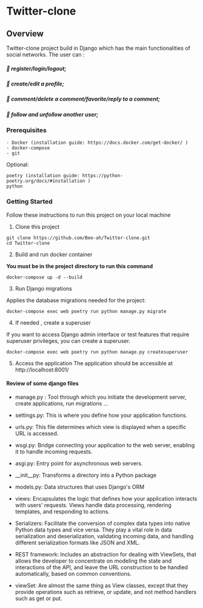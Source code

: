 # Twitter-clone

## Overview
Twitter-clone project build in Django which has the main functionalities of social networks. 
The user can :
##### :small_orange_diamond: register/login/logout;
##### :small_orange_diamond: create/edit a profile;
##### :small_orange_diamond: comment/delete a comment/favorite/reply to a comment;
##### :small_orange_diamond: follow and unfollow another user;

### Prerequisites

```
- Docker (installation guide: https://docs.docker.com/get-docker/ )
- docker-compose
- git
```

Optional:
```
poetry (installation guide: https://python-poetry.org/docs/#installation )
python
```

### Getting Started
Follow these instructions to run this project on your local machine 

1. Clone this project

```
git clone https://github.com/Bee-ah/Twitter-clone.git
cd Twitter-clone
```

2. Build and run docker container

**You must be in the project directory to run this command**
```
docker-compose up -d --build
```

3. Run Django migrations

Applies the database migrations needed for the project:
```
docker-compose exec web poetry run python manage.py migrate
```

4. If needed , create a superuser

If you want to access Django admin interface or test features that require superuser privileges, you can create a superuser.
```
docker-compose exec web poetry run python manage.py createsuperuser
```

5. Access the application
The application should be accessible at http://localhost:8001/ 


#### Review of some django files

- manage.py : 
Tool through which you initiate the development server, create applications, run migrations ...

- settings.py:
This is where you define how your application functions. 

- urls.py:
This file determines which view is displayed when a specific URL is accessed.

- wsgi.py:
Bridge connecting your application to the web server, enabling it to handle incoming requests.

- asgi.py:
Entry point for asynchronous web servers.

- __init__py: 
Transforms a directory into a Python package

- models.py:
Data structures that uses Django's ORM

- views:
Encapsulates the logic that defines how your application interacts with users' requests. Views handle data processing, rendering templates, and responding to actions. 

- Serializers:
Facilitate the conversion of complex data types into native Python data types and vice versa. They play a vital role in data serialization and deserialization, validating incoming data, and handling different serialization formats like JSON and XML.

- REST framework:
Includes an abstraction for dealing with ViewSets, that allows the developer to concentrate on modeling the state and interactions of the API, and leave the URL construction to be handled automatically, based on common conventions.

- viewSet:
Are almost the same thing as View classes, except that they provide operations such as retrieve, or update, and not method handlers such as get or put.